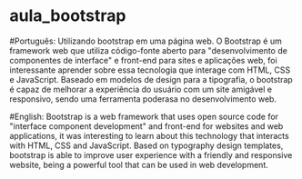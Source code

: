 # aula_bootstrap
#Português:
Utilizando bootstrap em uma página web.
O Bootstrap é um framework web que utiliza código-fonte aberto para "desenvolvimento de componentes de interface" e front-end para sites e aplicações web, foi interessante aprender sobre essa tecnologia que interage com HTML, CSS e JavaScript. Baseado em modelos de design para a tipografia, o bootstrap é capaz de melhorar a experiência do usuário com um site amigável e responsivo, sendo uma ferramenta poderasa no desenvolvimento web.

#English:
Bootstrap is a web framework that uses open source code for "interface component development" and front-end for websites and web applications, it was interesting to learn about this technology that interacts with HTML, CSS and JavaScript. Based on typography design templates, bootstrap is able to improve user experience with a friendly and responsive website, being a powerful tool that can be used in web development.

